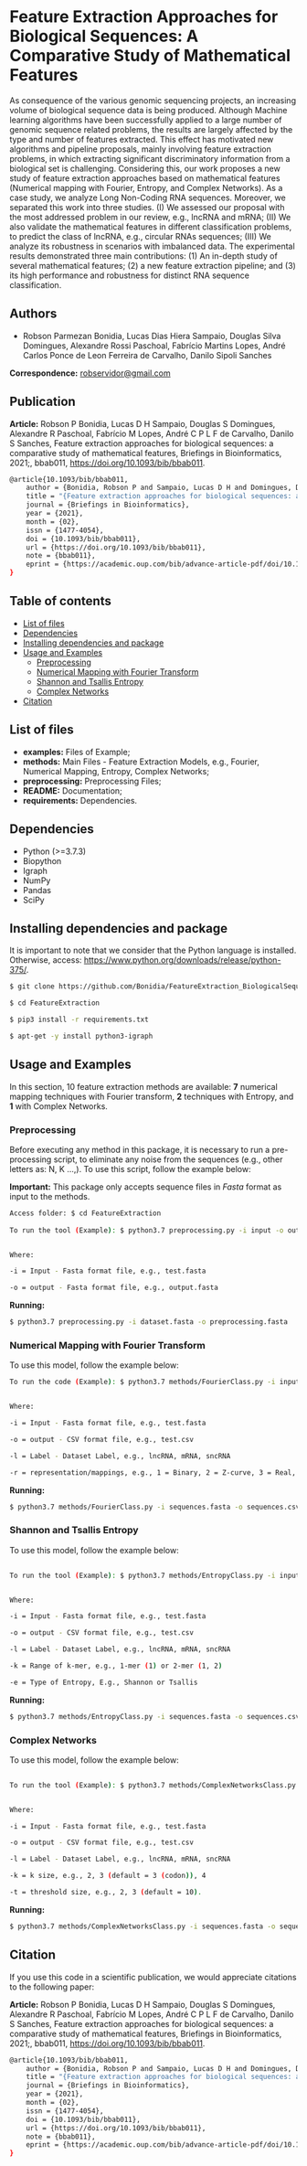# Feature Extraction Approaches for Biological Sequences: A Comparative Study of Mathematical Features

As consequence of the various genomic sequencing projects, an increasing volume of biological sequence data is being produced. Although Machine learning algorithms have been successfully applied to a large number of genomic sequence related problems, the results are largely affected by the type and number of features extracted. This effect has motivated new algorithms and pipeline proposals, mainly involving feature extraction problems, in which extracting significant discriminatory information from a biological set is challenging. Considering this, our work proposes a new study of feature extraction approaches based on mathematical features (Numerical mapping with Fourier, Entropy, and Complex Networks). As a case study, we analyze Long Non-Coding RNA sequences. Moreover, we separated this work into three studies. (I) We assessed our proposal with the most addressed problem in our review, e.g., lncRNA and mRNA; (II) We also validate the mathematical features in different classification problems, to predict the class of lncRNA, e.g., circular RNAs sequences; (III) We analyze its robustness in scenarios with imbalanced data. The experimental results demonstrated three main contributions: (1) An in-depth study of several mathematical features; (2) a new feature extraction pipeline; and (3) its high performance and robustness for distinct RNA sequence classification.


## Authors

* Robson Parmezan Bonidia, Lucas Dias Hiera Sampaio, Douglas Silva Domingues, Alexandre Rossi Paschoal, Fabrı́cio Martins Lopes, André Carlos Ponce de Leon Ferreira de Carvalho, Danilo Sipoli Sanches

**Correspondence:** robservidor@gmail.com


## Publication

**Article:** Robson P Bonidia, Lucas D H Sampaio, Douglas S Domingues, Alexandre R Paschoal, Fabrício M Lopes, André C P L F de Carvalho, Danilo S Sanches, Feature extraction approaches for biological sequences: a comparative study of mathematical features, Briefings in Bioinformatics, 2021;, bbab011, https://doi.org/10.1093/bib/bbab011.

```sh
@article{10.1093/bib/bbab011,
    author = {Bonidia, Robson P and Sampaio, Lucas D H and Domingues, Douglas S and Paschoal, Alexandre R and Lopes, Fabrício M and de Carvalho, André C P L F and Sanches, Danilo S},
    title = "{Feature extraction approaches for biological sequences: a comparative study of mathematical features}",
    journal = {Briefings in Bioinformatics},
    year = {2021},
    month = {02},
    issn = {1477-4054},
    doi = {10.1093/bib/bbab011},
    url = {https://doi.org/10.1093/bib/bbab011},
    note = {bbab011},
    eprint = {https://academic.oup.com/bib/advance-article-pdf/doi/10.1093/bib/bbab011/36254240/bbab011.pdf},
}
```

## Table of contents
* [List of files](#list-of-files)
* [Dependencies](#dependencies)
* [Installing dependencies and package](#installing-dependencies-and-package)
* [Usage and Examples](#usage-and-examples)
    * [Preprocessing](#preprocessing)
    * [Numerical Mapping with Fourier Transform](#numerical-mapping-with-fourier-transform)
    * [Shannon and Tsallis Entropy](#shannon-and-tsallis-entropy)
    * [Complex Networks](#complex-networks)
* [Citation](#citation)


## List of files

 - **examples:** Files of Example;
 - **methods:** Main Files - Feature Extraction Models, e.g., Fourier, Numerical Mapping, Entropy, Complex Networks;
 - **preprocessing:** Preprocessing Files;
 - **README:** Documentation;
 - **requirements:** Dependencies.


## Dependencies

- Python (>=3.7.3)
- Biopython
- Igraph
- NumPy 
- Pandas
- SciPy


## Installing dependencies and package

It is important to note that we consider that the Python language is installed. Otherwise, access: https://www.python.org/downloads/release/python-375/.

```sh
$ git clone https://github.com/Bonidia/FeatureExtraction_BiologicalSequences FeatureExtraction

$ cd FeatureExtraction

$ pip3 install -r requirements.txt

$ apt-get -y install python3-igraph
```


## Usage and Examples

In this section, 10 feature extraction methods are available: **7** numerical mapping techniques with Fourier transform, **2** techniques with Entropy, and **1** with Complex Networks.


### Preprocessing

Before executing any method in this package, it is necessary to run a pre-processing script, to eliminate any noise from the sequences (e.g., other letters as: N, K ...,). To use this script, follow the example below:

**Important:** This package only accepts sequence files in *Fasta* format as input to the methods.

```sh
Access folder: $ cd FeatureExtraction
 
To run the tool (Example): $ python3.7 preprocessing.py -i input -o output


Where:

-i = Input - Fasta format file, e.g., test.fasta

-o = output - Fasta format file, e.g., output.fasta
```

**Running:**

```sh
$ python3.7 preprocessing.py -i dataset.fasta -o preprocessing.fasta 
```


### Numerical Mapping with Fourier Transform

To use this model, follow the example below:

```sh
To run the code (Example): $ python3.7 methods/FourierClass.py -i input -o output -l label -r representation


Where:

-i = Input - Fasta format file, e.g., test.fasta

-o = output - CSV format file, e.g., test.csv

-l = Label - Dataset Label, e.g., lncRNA, mRNA, sncRNA

-r = representation/mappings, e.g., 1 = Binary, 2 = Z-curve, 3 = Real, 4 = Integer, 5 = EIIP, 6 = Complex Number, 7 = Atomic Number.
```

**Running:**

```sh
$ python3.7 methods/FourierClass.py -i sequences.fasta -o sequences.csv -l mRNA -r 2
```


### Shannon and Tsallis Entropy

To use this model, follow the example below:

```sh
 
To run the tool (Example): $ python3.7 methods/EntropyClass.py -i input -o output -l mRNA -k k-mer -e Entropy


Where:

-i = Input - Fasta format file, e.g., test.fasta

-o = output - CSV format file, e.g., test.csv

-l = Label - Dataset Label, e.g., lncRNA, mRNA, sncRNA

-k = Range of k-mer, e.g., 1-mer (1) or 2-mer (1, 2)

-e = Type of Entropy, E.g., Shannon or Tsallis
```

**Running:**

```sh
$ python3.7 methods/EntropyClass.py -i sequences.fasta -o sequences.csv -l mRNA -k 10 -e Shannon
```


### Complex Networks

To use this model, follow the example below:

```sh
 
To run the tool (Example): $ python3.7 methods/ComplexNetworksClass.py -i input -o output -l mRNA -k kmer -t threshold


Where:

-i = Input - Fasta format file, e.g., test.fasta

-o = output - CSV format file, e.g., test.csv

-l = Label - Dataset Label, e.g., lncRNA, mRNA, sncRNA

-k = k size, e.g., 2, 3 (default = 3 (codon)), 4

-t = threshold size, e.g., 2, 3 (default = 10).
```

**Running:**

```sh
$ python3.7 methods/ComplexNetworksClass.py -i sequences.fasta -o sequences.csv -l mRNA -k 3 -t 10
```

## Citation

If you use this code in a scientific publication, we would appreciate citations to the following paper:

**Article:** Robson P Bonidia, Lucas D H Sampaio, Douglas S Domingues, Alexandre R Paschoal, Fabrício M Lopes, André C P L F de Carvalho, Danilo S Sanches, Feature extraction approaches for biological sequences: a comparative study of mathematical features, Briefings in Bioinformatics, 2021;, bbab011, https://doi.org/10.1093/bib/bbab011.

```sh
@article{10.1093/bib/bbab011,
    author = {Bonidia, Robson P and Sampaio, Lucas D H and Domingues, Douglas S and Paschoal, Alexandre R and Lopes, Fabrício M and de Carvalho, André C P L F and Sanches, Danilo S},
    title = "{Feature extraction approaches for biological sequences: a comparative study of mathematical features}",
    journal = {Briefings in Bioinformatics},
    year = {2021},
    month = {02},
    issn = {1477-4054},
    doi = {10.1093/bib/bbab011},
    url = {https://doi.org/10.1093/bib/bbab011},
    note = {bbab011},
    eprint = {https://academic.oup.com/bib/advance-article-pdf/doi/10.1093/bib/bbab011/36254240/bbab011.pdf},
}
```
